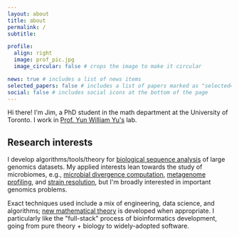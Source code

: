 ```yaml
---
layout: about
title: about
permalink: /
subtitle: 

profile:
  align: right
  image: prof_pic.jpg
  image_circular: false # crops the image to make it circular

news: true # includes a list of news items
selected_papers: false # includes a list of papers marked as "selected={true}"
social: false # includes social icons at the bottom of the page
---
```


<p>
Hi there! I'm Jim, a PhD student in the math department at the University of Toronto. I work in <a href="https://yunwilliamyu.net/content/">Prof. Yun William Yu's</a> lab. 
</p>

## Research interests

<!---My research centers on building computational methods to extract *robust* signals from large genomics datasets *quickly*, with the ultimate goal of accelerating fundamental genomics research.
--->

I develop algorithms/tools/theory for [biological sequence analysis](https://en.wikipedia.org/wiki/Sequence_analysis) of large genomics datasets. My applied interests lean towards the study of microbiomes, e.g., [microbial divergence computation](https://www.nature.com/articles/s41592-023-02018-3), [metagenome profiling](https://www.biorxiv.org/content/10.1101/2023.11.20.567879v2), and [strain resolution](https://www.biorxiv.org/content/10.1101/2024.01.28.577669v1), but I'm broadly interested in important genomics problems. 

Exact techniques used include a mix of engineering, data science, and algorithms; [new mathematical theory](https://www.genome.org/cgi/doi/10.1101/gr.277637.122) is developed when appropriate. I particularly like the "full-stack" process of bioinformatics development, going from pure theory + biology to widely-adopted software. 

